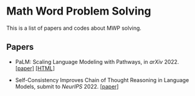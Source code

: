 # Math Word Problem Solving
This is a list of papers and codes about MWP solving.

<!--- * Title, in *NeurIPS* 2019. [\[paper\]]() [\[code\]]() ---> 

## Papers
* PaLM: Scaling Language Modeling with Pathways, in *arXiv* 2022. [\[paper\]](https://arxiv.org/pdf/2204.02311) [\[HTML\]](https://ar5iv.labs.arxiv.org/html/2201.11903)

* Self-Consistency Improves Chain of Thought Reasoning in Language Models, submit to *NeurIPS* 2022. [\[paper\]](https://arxiv.org/pdf/2203.11171.pdf)
